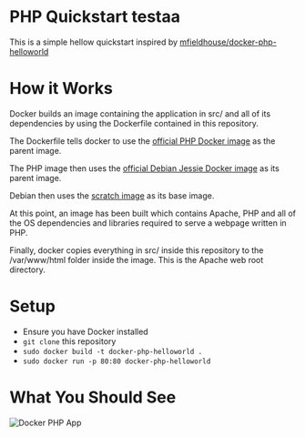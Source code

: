 # PHP Quickstart testaa

This is a simple hellow quickstart inspired by [mfieldhouse/docker-php-helloworld](https://github.com/mfieldhouse/docker-php-helloworld)

# How it Works

Docker builds an image containing the application in src/ and all of its dependencies by using the Dockerfile contained in this repository.

The Dockerfile tells docker to use the [official PHP Docker image](https://hub.docker.com/_/php/) as the parent image.

The PHP image then uses the [official Debian Jessie Docker image](https://hub.docker.com/_/debian/) as its parent image.

Debian then uses the [scratch image](https://hub.docker.com/_/scratch/) as its base image.

At this point, an image has been built which contains Apache, PHP and all of the OS dependencies and libraries required to serve a webpage written in PHP.

Finally, docker copies everything in src/ inside this repository to the /var/www/html folder inside the image. This is the Apache web root directory.

# Setup

 - Ensure you have Docker installed
 - `git clone` this repository
 - `sudo docker build -t docker-php-helloworld .` 
 - `sudo docker run -p 80:80 docker-php-helloworld`

# What You Should See

![Docker PHP App](https://image.ibb.co/cTxSf7/whale.png "Hello World")

